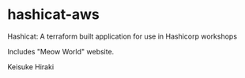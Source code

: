 # hashicat-aws
Hashicat: A terraform built application for use in Hashicorp workshops

Includes "Meow World" website.

Keisuke Hiraki